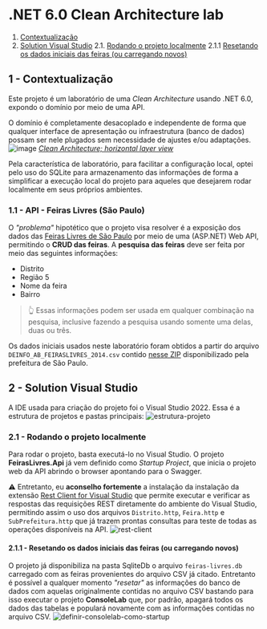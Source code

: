 # .NET 6.0 Clean Architecture lab
1. [Contextualização](#Contextualização)
2. [Solution Visual Studio](#SolutionVS)
	2.1. [Rodando o projeto localmente](#RodandoOProjeto)
		2.1.1 [Resetando os dados iniciais das feiras (ou carregando novos)](#ImportandoOsDados)



## 1 - Contextualização <a name="Contextualização"></a>
Este projeto é um laboratório de uma *Clean Architecture* usando .NET 6.0, expondo o domínio por meio de uma API. 

O domínio é completamente desacoplado e independente de forma que qualquer interface de apresentação ou infraestrutura (banco de dados) possam ser nele plugados sem necessidade de ajustes e/ou adaptações.
![image](https://user-images.githubusercontent.com/3535044/198698338-ae41014a-cfa6-4699-8df5-1a2657c7f9a1.png)
[*Clean Architecture; horizontal layer view*](https://learn.microsoft.com/en-us/dotnet/architecture/modern-web-apps-azure/common-web-application-architectures)

Pela característica de laboratório, para facilitar a configuração local, optei pelo uso do SQLite para armazenamento das informações de forma a simplificar a execução local do projeto para aqueles que desejarem rodar localmente em seus próprios ambientes.

### 1.1 - API - Feiras Livres (São Paulo)
O *"problema"* hipotético que o projeto visa resolver é a exposição dos dados das [Feiras Livres de São Paulo](https://www.prefeitura.sp.gov.br/cidade/secretarias/subprefeituras/abastecimento/noticias/index.php?p=294187) por meio de uma (ASP.NET) Web API, permitindo o **CRUD das feiras**.
A **pesquisa das feiras** deve ser feita por meio das seguintes informações:
- Distrito
- Região 5
- Nome da feira
- Bairro
> 👆 Essas informações podem ser usada em qualquer combinação na pesquisa, inclusive fazendo a pesquisa usando somente uma delas, duas ou três.

Os dados iniciais usados neste laboratório foram obtidos a partir do arquivo `DEINFO_AB_FEIRASLIVRES_2014.csv` contido [nesse ZIP](http://www.prefeitura.sp.gov.br/cidade/secretarias/upload/chamadas/feiras_livres_1429113213.zip) disponibilizado pela prefeitura de São Paulo. 

## 2 - Solution Visual Studio<a name="SolutionVS"></a>
A IDE usada para criação do projeto foi o Visual Studio 2022.
Essa é a estrutura de projetos e pastas principais:
![estrutura-projeto](https://user-images.githubusercontent.com/3535044/198698547-946bfdd5-5ea4-43de-8da6-580ef8a1b522.png)

### 2.1 - Rodando o projeto localmente<a name="RodandoOProjeto"></a>
Para rodar o projeto, basta executá-lo no Visual Studio. O projeto **FeirasLivres.Api** já vem definido como *Startup Project*, que inicia o projeto web da API abrindo o browser apontando para o Swagger.

⚠ Entretanto, eu **aconselho fortemente** a instalação da instalação da extensão [Rest Client for Visual Studio](https://github.com/madskristensen/RestClientVS) que permite executar e verificar as respostas das requisições REST diretamente do ambiente do Visual Studio, permitindo assim o uso dos arquivos `Distrito.http`, `Feira.http` e `SubPrefeitura.http` que já trazem prontas consultas para teste de todas as operações disponíveis na API.
![rest-client](https://user-images.githubusercontent.com/3535044/198826247-982ffdd7-b3fd-4798-b03d-49e9f50dbdc5.png)

#### 2.1.1 - Resetando os dados iniciais das feiras (ou carregando novos)<a name="ImportandoOsDados"></a>
O projeto já disponibiliza na pasta SqliteDb o arquivo `feiras-livres.db` carregado com as feiras provenientes do arquivo CSV já citado. Entretanto é possível a qualquer momento *"resetar"* as informações do banco de dados com aquelas originalmente contidas no arquivo CSV bastando para isso executar o projeto **ConsoleLab** que, por padrão, apagará todos os dados das tabelas e populará novamente com as informações contidas no arquivo CSV.
![definir-consolelab-como-startup](https://user-images.githubusercontent.com/3535044/198825259-0890b1b6-2c63-4838-b750-46bd0be907d2.png)
